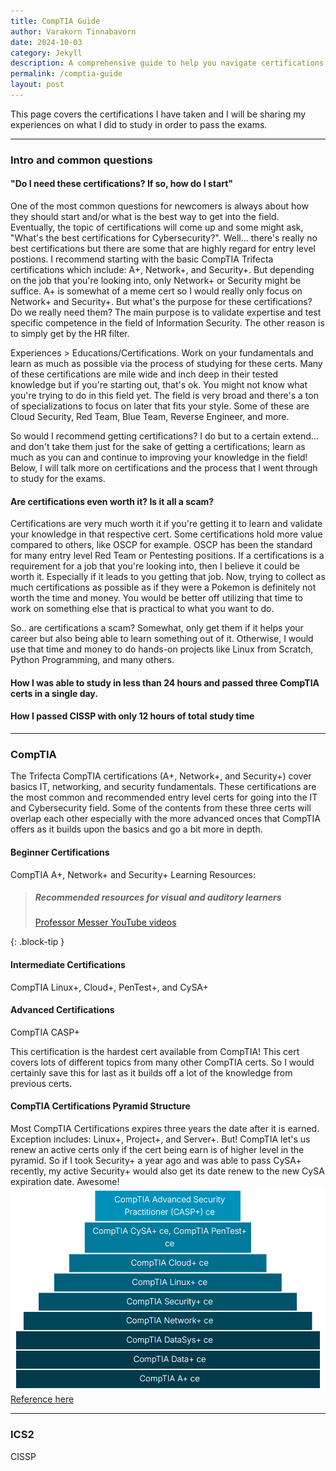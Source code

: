 ```yaml
---
title: CompTIA Guide 
author: Varakorn Tinnabavorn
date: 2024-10-03
category: Jekyll
description: A comprehensive guide to help you navigate certifications like CompTIA, CISSP, and more, based on personal experience.
permalink: /comptia-guide
layout: post
---
```


This page covers the certifications I have taken and I will be sharing my experiences on what I did to study in order to pass the exams.

---

### Intro and common questions

#### "Do I need these certifications? If so, how do I start"
One of the most common questions for newcomers is always about how they should start and/or what is the best way to get into the field. Eventually, the topic of certifications will come up and some might ask, "What's the best certifications for Cybersecurity?". Well... there's really no best certifications but there are some that are highly regard for entry level postions. I recommend starting with the basic CompTIA Trifecta certifications which include: A+, Network+, and Security+. But depending on the job that you're looking into, only Network+ or Security might be suffice. A+ is somewhat of a meme cert so I would really only focus on Network+ and Security+. But what's the purpose for these certifications? Do we really need them? The main purpose is to validate expertise and test specific competence in the field of Information Security. The other reason is to simply get by the HR filter. 

Experiences > Educations/Certifications. Work on your fundamentals and learn as much as possible via the process of studying for these certs. Many of these certifications are mile wide and inch deep in their tested knowledge but if you're starting out, that's ok. You might not know what you're trying to do in this field yet. The field is very broad and there's a ton of specializations to focus on later that fits your style. Some of these are Cloud Security, Red Team, Blue Team, Reverse Engineer, and more.

So would I recommend getting certifications? I do but to a certain extend... and don't take them just for the sake of getting a certifications; learn as much as you can and continue to improving your knowledge in the field! Below, I will talk more on certifications and the process that I went through to study for the exams.

#### Are certifications even worth it? Is it all a scam?
Certifications are very much worth it if you're getting it to learn and validate your knowledge in that respective cert. Some certifications hold more value compared to others, like OSCP for example. OSCP has been the standard for many entry level Red Team or Pentesting positions. If a certifications is a requirement for a job that you're looking into, then I believe it could be worth it. Especially if it leads to you getting that job. Now, trying to collect as much certifications as possible as if they were a Pokemon is definitely not worth the time and money. You would be better off utilizing that time to work on something else that is practical to what you want to do.

So.. are certifications a scam? Somewhat, only get them if it helps your career but also being able to learn something out of it. Otherwise, I would use that time and money to do hands-on projects like Linux from Scratch, Python Programming, and many others.

#### How I was able to study in less than 24 hours and passed three CompTIA certs in a single day.

#### How I passed CISSP with only 12 hours of total study time

---

### CompTIA
The Trifecta CompTIA certifications (A+, Network+, and Security+) cover basics IT, networking, and security fundamentals. These certifications are the most common and recommended entry level certs for going into the IT and Cybersecurity field. Some of the contents from these three certs will overlap each other especially with the more advanced onces that CompTIA offers as it builds upon the basics and go a bit more in depth.

#### Beginner Certifications
CompTIA A+, Network+ and Security+ Learning Resources:

> ##### Recommended resources for visual and auditory learners
>
> [Professor Messer YouTube videos](https://www.youtube.com/@professormesser)
>
{: .block-tip }

#### Intermediate Certifications
CompTIA Linux+, Cloud+, PenTest+, and CySA+

#### Advanced Certifications
CompTIA CASP+

This certification is the hardest cert available from CompTIA! This cert covers lots of different topics from many other CompTIA certs. So I would certainly save this for last as it builds off a lot of the knowledge from previous certs.


#### CompTIA Certifications Pyramid Structure
Most CompTIA Certifications expires three years the date after it is earned. Exception includes: Linux+, Project+, and Server+. But! CompTIA let's us renew an active certs only if the cert being earn is of higher level in the pyramid. So if I took Security+ a year ago and was able to pass CySA+ recently, my active Security+ would also get its date renew to the new CySA expiration date. Awesome!
![CompTIA Certs Pyramid!](/assets/images/comptia_pyramid.png "CompTIA Certification Pyramid Structure")
[Reference here](https://www.comptia.org/continuing-education/learn/renewing-multiple-certifications)

---

### ICS2

CISSP
